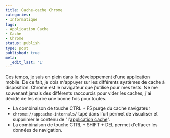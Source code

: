 ```yaml
---
title: Cache-cache Chrome
categories:
- Informatique
tags:
- Application Cache
- Cache
- Chrome
status: publish
type: post
published: true
meta:
  _edit_last: '1'
---
```

Ces temps, je suis en plein dans le développement d'une application mobile. De ce fait, je dois m'appuyer sur les différents systèmes de cache à disposition. Chrome est le navigateur que j'utilise pour mes tests. Ne me souvenant jamais des différents raccourcis pour vider les caches, j'ai décidé de les écrire une bonne fois pour toutes.
<ul>
	<li>La combinaison de touche CTRL + F5 purge du cache navigateur</li>
	<li><code>chrome://appcache-internals/</code> tapé dans l'url permet de visualiser et supprimer le contenu de "l'<a href="https://www.html5rocks.com/en/tutorials/appcache/beginner/">application cache</a>".</li>
	<li>La combinaison de touche CTRL + SHIFT + DEL permet d'effacer les données de navigation.</li>
</ul>
